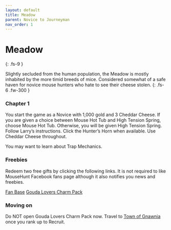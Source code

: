 ```yaml
---
layout: default
title: Meadow
parent: Novice to Journeyman
nav_order: 1
---
```


# Meadow
{: .fs-9 }

Slightly secluded from the human population, the Meadow is mostly inhabited by the more timid breeds of mice. Considered somewhat of a safe haven for novice mouse hunters who hate to see their cheese stolen.
{: .fs-6 .fw-300 }

### Chapter 1
You start the game as a Novice with 1,000 gold and 3 Cheddar Cheese.
If you are given a choice between Mouse Hot Tub and High Tension Spring, choose Mouse Hot Tub. Otherwise, you will be given High Tension Spring.
Follow Larry’s instructions. Click the Hunter’s Horn when available. Use Cheddar Cheese throughout.

You may want to learn about Trap Mechanics.

### Freebies
Redeem two free gifts by clicking the following links. It is not required to like MouseHunt Facebook fans page although it also notifies you news and freebies.

[Fan Base](https://www.mousehuntgame.com/fanbase.php?claimreward)
[Gouda Lovers Charm Pack](https://www.mousehuntgame.com/goudalovers.php?claimreward)

### Moving on
Do NOT open Gouda Lovers Charm Pack now.
Travel to [Town of Gnawnia](https://kuhmann.github.io/mhbasics/docs/NtGM/ToG) once you rank up to Recruit.

